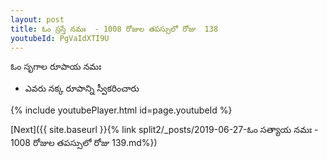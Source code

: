 ```yaml
---
layout: post
title: ఓం స్రస్తే నమః  - 1008 రోజుల తపస్సులో రోజు  138
youtubeId: PgVaIdXTI9U
---
```

 
 
 ఓం సృగాల రూపాయ నమః  
 
 -  ఎవరు నక్క రూపాన్ని స్వీకరించారు 
 
  
 
  
 
 
 
 
 
 


{% include youtubePlayer.html id=page.youtubeId %}
 
[Next]({{ site.baseurl }}{% link  split2/_posts/2019-06-27-ఓం సత్యాయ నమః  - 1008 రోజుల తపస్సులో రోజు  139.md%})
 
